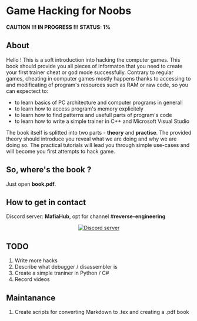 # Game Hacking for Noobs

**CAUTION !!! IN PROGRESS !!! STATUS: 1%**

## About
Hello ! This is a soft introduction into hacking the computer games. This book should provide you
all pieces of informaton that you need to create your first trainer cheat or god mode successfully.
Contrary to regular games, cheating in computer games mostly happens thanks to accessing to
and modificating of program's resources such as RAM or raw code, so you can expectect to:
* to learn basics of PC architecture and computer programs in generall
* to learn how to access program's memory explicitely
* to learn how to find patterns and usefull parts of program's code
* to learn how to write a simple trainer in C++ and Microsoft Visual Studio

The book itself is splitted into two parts - **theory** and **practise**.
The provided theory should introduce you reveal what we are doing and why we are doing so.
The practical tutorials will lead you through simple use-cases and will become you first attempts to
hack game.


## So, where's the book ?
Just open **book.pdf**.

## How to get in contact

Discord server: **MafiaHub**, opt for channel #**reverse-engineering**

<div align="center">
    <a href="https://discord.gg/vdb4fFr"><img src="https://img.shields.io/discord/402098213114347520.svg" alt="Discord server" /></a>
</div>

## TODO
1. Write more hacks
2. Describe what debugger / disassembler is
3. Create a simple traniner in Python / C#
4. Record videos

## Maintanance
1. Create scripts for converting Markdown to .tex and creating a .pdf book

